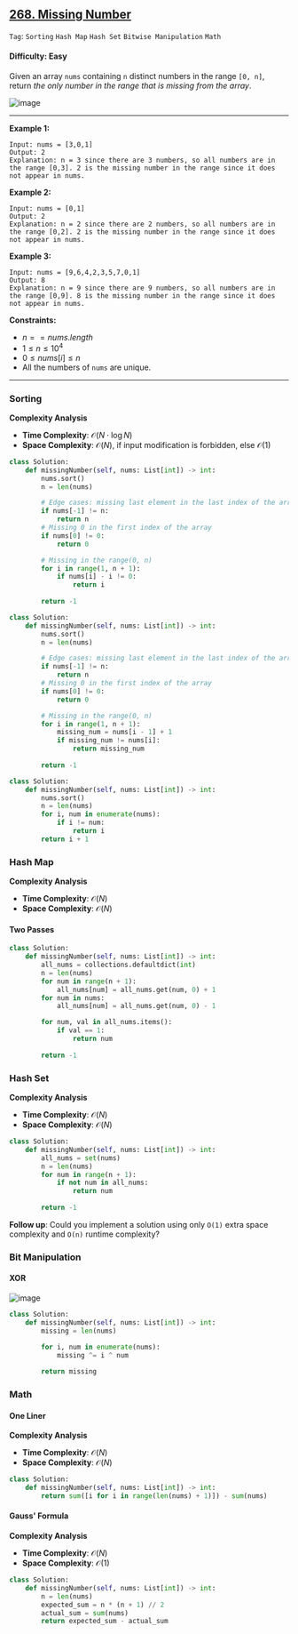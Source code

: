 ## [268. Missing Number](https://leetcode.com/problems/missing-number)

```Tag```: ```Sorting``` ```Hash Map``` ```Hash Set``` ```Bitwise Manipulation``` ```Math```

#### Difficulty: Easy

Given an array ```nums``` containing ```n``` distinct numbers in the range ```[0, n]```, return _the only number in the range that is missing from the array_.

![image](https://github.com/quananhle/Python/assets/35042430/75a51eba-d6dc-46e3-b179-e0238e8158eb)

---

__Example 1:__
```
Input: nums = [3,0,1]
Output: 2
Explanation: n = 3 since there are 3 numbers, so all numbers are in the range [0,3]. 2 is the missing number in the range since it does not appear in nums.
```

__Example 2:__
```
Input: nums = [0,1]
Output: 2
Explanation: n = 2 since there are 2 numbers, so all numbers are in the range [0,2]. 2 is the missing number in the range since it does not appear in nums.
```

__Example 3:__
```
Input: nums = [9,6,4,2,3,5,7,0,1]
Output: 8
Explanation: n = 9 since there are 9 numbers, so all numbers are in the range [0,9]. 8 is the missing number in the range since it does not appear in nums.
```

__Constraints:__

- $n == nums.length$
- $1 \le n \le 10^4$
- $0 \le nums[i] \le n$
- All the numbers of ```nums``` are unique.

---

### Sorting

__Complexity Analysis__

- __Time Complexity__: $\mathcal{O}(N \cdot \log{}N)$
- __Space Complexity__: $\mathcal{O}(N)$, if input modification is forbidden, else $\mathcal{O}(1)$

```Python
class Solution:
    def missingNumber(self, nums: List[int]) -> int:
        nums.sort()
        n = len(nums)

        # Edge cases: missing last element in the last index of the array
        if nums[-1] != n:
            return n
        # Missing 0 in the first index of the array
        if nums[0] != 0:
            return 0

        # Missing in the range(0, n)
        for i in range(1, n + 1):
            if nums[i] - i != 0:
                return i
        
        return -1
```

```Python
class Solution:
    def missingNumber(self, nums: List[int]) -> int:
        nums.sort()
        n = len(nums)

        # Edge cases: missing last element in the last index of the array
        if nums[-1] != n:
            return n
        # Missing 0 in the first index of the array
        if nums[0] != 0:
            return 0

        # Missing in the range(0, n)
        for i in range(1, n + 1):
            missing_num = nums[i - 1] + 1
            if missing_num != nums[i]:
                return missing_num
        
        return -1
```

```Python
class Solution:
    def missingNumber(self, nums: List[int]) -> int:
        nums.sort()
        n = len(nums)
        for i, num in enumerate(nums):
            if i != num:
                return i
        return i + 1
```

### Hash Map

__Complexity Analysis__

- __Time Complexity__: $\mathcal{O}(N)$
- __Space Complexity__: $\mathcal{O}(N)$

#### Two Passes

```Python
class Solution:
    def missingNumber(self, nums: List[int]) -> int:
        all_nums = collections.defaultdict(int)
        n = len(nums)
        for num in range(n + 1):
            all_nums[num] = all_nums.get(num, 0) + 1
        for num in nums:
            all_nums[num] = all_nums.get(num, 0) - 1

        for num, val in all_nums.items():
            if val == 1:
                return num
        
        return -1
```

### Hash Set

__Complexity Analysis__

- __Time Complexity__: $\mathcal{O}(N)$
- __Space Complexity__: $\mathcal{O}(N)$

```Python
class Solution:
    def missingNumber(self, nums: List[int]) -> int:
        all_nums = set(nums)
        n = len(nums)
        for num in range(n + 1):
            if not num in all_nums:
                return num
        
        return -1
```

__Follow up__: Could you implement a solution using only ```O(1)``` extra space complexity and ```O(n)``` runtime complexity?

### Bit Manipulation

#### XOR

![image](https://github.com/quananhle/Python/assets/35042430/abde9a9c-ddfc-409c-bc09-48d4cc1dcaea)

```Python
class Solution:
    def missingNumber(self, nums: List[int]) -> int:
        missing = len(nums)

        for i, num in enumerate(nums):
            missing ^= i ^ num
        
        return missing
```

### Math

#### One Liner

__Complexity Analysis__

- __Time Complexity__: $\mathcal{O}(N)$
- __Space Complexity__: $\mathcal{O}(N)$

```Python
class Solution:
    def missingNumber(self, nums: List[int]) -> int:
        return sum([i for i in range(len(nums) + 1)]) - sum(nums)
```

#### Gauss' Formula

__Complexity Analysis__

- __Time Complexity__: $\mathcal{O}(N)$
- __Space Complexity__: $\mathcal{O}(1)$

```Python
class Solution:
    def missingNumber(self, nums: List[int]) -> int:
        n = len(nums)
        expected_sum = n * (n + 1) // 2
        actual_sum = sum(nums)
        return expected_sum - actual_sum
```
